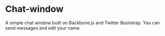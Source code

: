 Chat-window
===========
A simple chat window built on Backbone.js and Twitter Bootstrap. You can send messages and edit your name.
